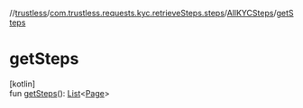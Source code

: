 //[trustless](../../../index.md)/[com.trustless.requests.kyc.retrieveSteps.steps](../index.md)/[AllKYCSteps](index.md)/[getSteps](get-steps.md)

# getSteps

[kotlin]\
fun [getSteps](get-steps.md)(): [List](https://kotlinlang.org/api/latest/jvm/stdlib/kotlin.collections/-list/index.html)&lt;[Page](../-page/index.md)&gt;
